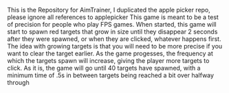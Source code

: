 This is the Repository for AimTrainer, I duplicated the apple picker repo, please ignore all references to applepicker
This game is meant to be a test of precision for people who play FPS games.
When started, this game will start to spawn red targets that grow in size until they disappear 2 seconds after they were spawned,
or when they are clicked, whatever happens first. The idea with growing targets is that you will need to be more precise if you want to clear the target earlier. As the game progesses, the frequency at which the targets spawn will increase, giving the player more targets to click.
As it is, the game will go until 40 targets have spawned, with a minimum time of .5s in between targets being reached a bit over halfway through
